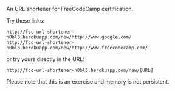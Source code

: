 An URL shortener for FreeCodeCamp certification.

Try these links:

```
http://fcc-url-shortener-n0bl3.herokuapp.com/new/http://www.google.com/
http://fcc-url-shortener-n0bl3.herokuapp.com/new/http://www.freecodecamp.com/
```

or try yours directly in the URL:
```
http://fcc-url-shortener-n0bl3.herokuapp.com/new/[URL]
```
Please note that this is an exercise and memory is not persistent.
